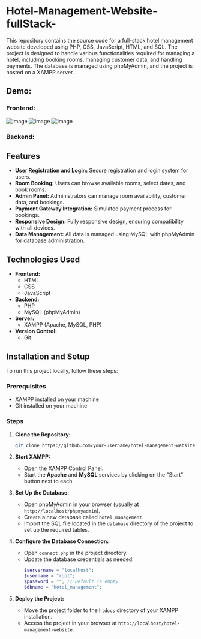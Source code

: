 # Hotel-Management-Website-fullStack-
This repository contains the source code for a full-stack hotel management website developed using PHP, CSS, JavaScript, HTML, and SQL. The project is designed to handle various functionalities required for managing a hotel, including booking rooms, managing customer data, and handling payments. The database is managed using phpMyAdmin, and the project is hosted on a XAMPP server.

## Demo:
### Frontend:
![image](https://github.com/user-attachments/assets/88be5b8f-eec2-4cca-beb0-d82b63ed6c3f)
![image](https://github.com/user-attachments/assets/80a3a42c-6ac9-4eeb-b0b2-19488914e612)
![image](https://github.com/user-attachments/assets/ba91a46b-d4a7-4996-8ff1-e62008a699e5)

### Backend:


## Features

- **User Registration and Login:** Secure registration and login system for users.
- **Room Booking:** Users can browse available rooms, select dates, and book rooms.
- **Admin Panel:** Administrators can manage room availability, customer data, and bookings.
- **Payment Gateway Integration:** Simulated payment process for bookings.
- **Responsive Design:** Fully responsive design, ensuring compatibility with all devices.
- **Data Management:** All data is managed using MySQL with phpMyAdmin for database administration.

## Technologies Used

- **Frontend:**
  - HTML
  - CSS
  - JavaScript
- **Backend:**
  - PHP
  - MySQL (phpMyAdmin)
- **Server:**
  - XAMPP (Apache, MySQL, PHP)
- **Version Control:**
  - Git

## Installation and Setup

To run this project locally, follow these steps:

### Prerequisites

- XAMPP installed on your machine
- Git installed on your machine

### Steps

1. **Clone the Repository:**
   ```bash
   git clone https://github.com/your-username/hotel-management-website.git ````
2. **Start XAMPP:**
   - Open the XAMPP Control Panel.
   - Start the **Apache** and **MySQL** services by clicking on the "Start" button next to each.

3. **Set Up the Database:**
   - Open phpMyAdmin in your browser (usually at `http://localhost/phpmyadmin`).
   - Create a new database called `hotel_management`.
   - Import the SQL file located in the `database` directory of the project to set up the required tables.

4. **Configure the Database Connection:**
   - Open `connect.php` in the project directory.
   - Update the database credentials as needed:
     ```php
     $servername = "localhost";
     $username = "root";
     $password = ""; // Default is empty
     $dbname = "hotel_management";
     ```

5. **Deploy the Project:**
   - Move the project folder to the `htdocs` directory of your XAMPP installation.
   - Access the project in your browser at `http://localhost/hotel-management-website`.
   
